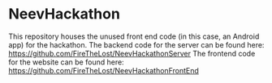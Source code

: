 # NeevHackathon

This repository houses the unused front end code (in this case, an Android app) for the hackathon.
The backend code for the server can be found here: https://github.com/FireTheLost/NeevHackathonServer
The frontend code for the website can be found here: https://github.com/FireTheLost/NeevHackathonFrontEnd

